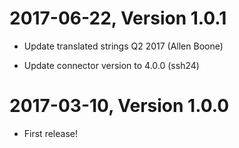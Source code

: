 2017-06-22, Version 1.0.1
=========================

 * Update translated strings Q2 2017 (Allen Boone)

 * Update connector version to 4.0.0 (ssh24)


2017-03-10, Version 1.0.0
=========================

 * First release!
